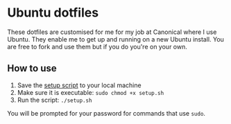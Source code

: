 # Ubuntu dotfiles

These dotfiles are customised for me for my job at Canonical where I use Ubuntu. They enable me to get up and running on a new Ubuntu install. You are free to fork and use them but if you do you're on your own.

## How to use

1. Save the [setup script](https://raw.githubusercontent.com/steverydz/dotfiles/master/setup.sh) to your local machine
1. Make sure it is executable: `sudo chmod +x setup.sh`
1. Run the script: `./setup.sh`

You will be prompted for your password for commands that use `sudo`.
